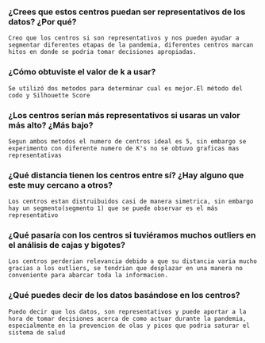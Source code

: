 ### ¿Crees que estos centros puedan ser representativos de los datos? ¿Por qué?

    Creo que los centros si son representativos y nos pueden ayudar a segmentar diferentes etapas de la pandemia, diferentes centros marcan hitos en donde se podria tomar decisiones apropiadas.

### ¿Cómo obtuviste el valor de k a usar?

    Se utilizó dos metodos para determinar cual es mejor.El método del codo y Silhouette Score

### ¿Los centros serían más representativos si usaras un valor más alto? ¿Más bajo?

    Segun ambos metodos el numero de centros ideal es 5, sin embargo se experimento con diferente numero de K's no se obtuvo graficas mas representativas

### ¿Qué distancia tienen los centros entre sí? ¿Hay alguno que este muy cercano a otros?

    Los centros estan distruibuidos casi de manera simetrica, sin embargo hay un segmento(segmento 1) que se puede observar es el más representativo

### ¿Qué pasaría con los centros si tuviéramos muchos outliers en el análisis de cajas y bigotes?

    Los centros perderian relevancia debido a que su distancia varia mucho gracias a los outliers, se tendrian que desplazar en una manera no conveniente para abarcar toda la informacion.

### ¿Qué puedes decir de los datos basándose en los centros?

    Puedo decir que los datos, son representativos y puede aportar a la hora de tomar decisiones acerca de como actuar durante la pandemia, especialmente en la prevencion de olas y picos que podria saturar el sistema de salud